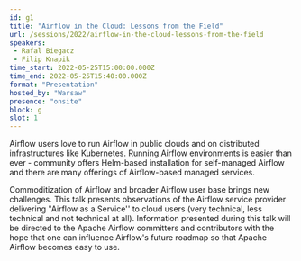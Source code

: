 ```yaml
---
id: g1
title: "Airflow in the Cloud: Lessons from the Field"
url: /sessions/2022/airflow-in-the-cloud-lessons-from-the-field
speakers:
 - Rafal Biegacz
 - Filip Knapik
time_start: 2022-05-25T15:00:00.000Z
time_end: 2022-05-25T15:40:00.000Z
format: "Presentation"
hosted_by: "Warsaw"
presence: "onsite"
block: g
slot: 1
---
```


Airflow users love to run Airflow in public clouds and on distributed infrastructures like Kubernetes. Running Airflow environments is easier than ever - community offers Helm-based installation for self-managed Airflow and there are many offerings of Airflow-based managed services. 
 
 
 
 Commoditization of Airflow and broader Airflow user base brings new challenges. This talk presents observations of the Airflow service provider delivering "Airflow as a Service'' to cloud users (very technical, less technical and not technical at all). Information presented during this talk will be directed to the Apache Airflow committers and contributors with the hope that one can influence Airflow's future roadmap so that Apache Airflow becomes easy to use.
